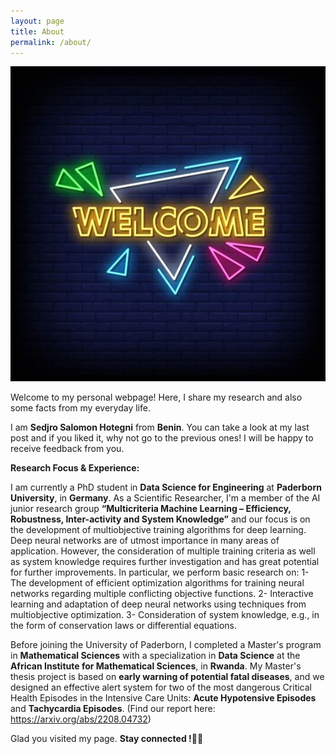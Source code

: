 ```yaml
---
layout: page
title: About
permalink: /about/
---
```


![EarlyWarning](
https://github.com/Salomon2000Sedjro/Salomon2000Sedjro.github.io/blob/d9e1d19e48349bfd234b2feb85e885f3d481a746/photos/welcome.jpg?raw=true)


Welcome to my personal webpage!
Here, I share my research and also some facts from my everyday life.

I am **Sedjro Salomon Hotegni** from **Benin**. You can take a look at my last post and if you liked it, why not go to the previous ones! I will be happy to receive feedback from you.

**Research Focus & Experience:**

I am currently a PhD student in **Data Science for Engineering** at **Paderborn University**, in **Germany**. As a Scientific Researcher, I'm a member of the AI junior research group **“Multicriteria Machine Learning – Efficiency, Robustness, Inter-activity and System Knowledge”** and our focus is on the development of multiobjective training algorithms for deep learning. Deep neural networks are of utmost importance in many areas of application. However, the consideration of multiple training criteria as well as system knowledge requires further investigation and has great potential for further improvements. In particular, we perform basic research on:
1- The development of efficient optimization algorithms for training neural networks regarding multiple conflicting objective functions.
2- Interactive learning and adaptation of deep neural networks using techniques from multiobjective optimization.
3- Consideration of system knowledge, e.g., in the form of conservation laws or differential equations.

Before joining the University of Paderborn, I completed a Master's program in **Mathematical Sciences** with a specialization in **Data Science** at the **African Institute for Mathematical Sciences**, in **Rwanda**. My Master's thesis project is based on **early warning of potential fatal diseases**, and we designed an effective alert system for two of the most dangerous Critical Health Episodes in the Intensive Care Units: **Acute Hypotensive Episodes** and **Tachycardia Episodes**.
(Find our report here: https://arxiv.org/abs/2208.04732)

Glad you visited my page. **Stay connected !**💪🤗
